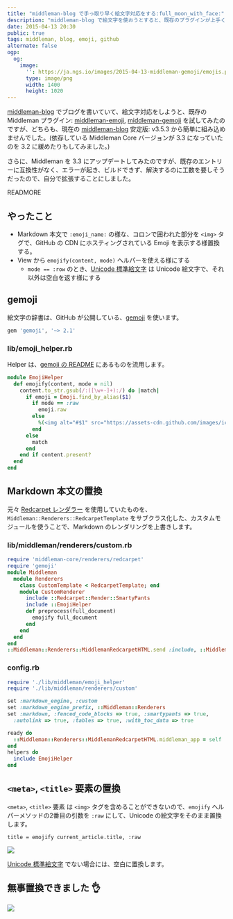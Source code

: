 ```yaml
---
title: "middleman-blog で手っ取り早く絵文字対応をする:full_moon_with_face:"
description: "middleman-blog で絵文字を使おうとすると、既存のプラグインが上手く組み込めなかったので、手っ取り早く、自分で拡張しました:hammer:"
date: 2015-04-13 20:30
public: true
tags: middleman, blog, emoji, github
alternate: false
ogp:
  og:
    image:
      '': https://ja.ngs.io/images/2015-04-13-middleman-gemoji/emojis.png
      type: image/png
      width: 1400
      height: 1020
---
```


[middleman-blog] でブログを書いていて、絵文字対応をしようと、既存の Middleman プラグイン: [middleman-emoji], [middleman-gemoji] を試してみたのですが、どちらも、現在の [middleman-blog] 安定版: v3.5.3 から簡単に組み込めませんでした。(依存している Middleman Core バージョンが 3.3 になっていたのを 3.2 に緩めたりもしてみました。)

さらに、Middleman を 3.3 にアップデートしてみたのですが、既存のエントリーに互換性がなく、エラーが起き、ビルドできず、解決するのに工数を要しそうだったので、自分で拡張することにしました。

READMORE

## やったこと

- Markdown 本文で `:emoji_name:` の様な、コロンで囲われた部分を `<img>` タグで、GitHub の CDN にホスティングされている Emoji を表示する様置換する。
- View から `emojify(content, mode)` ヘルパーを使える様にする
  - `mode == :row` のとき、[Unicode 標準絵文字] は Unicode 絵文字で、それ以外は空白を返す様にする

## gemoji

絵文字の辞書は、GitHub が公開している、[gemoji] を使います。

```rb
gem 'gemoji', '~> 2.1'
```

### lib/emoji_helper.rb

Helper は、[gemoji の README] にあるものを流用します。

```rb
module EmojiHelper
  def emojify(content, mode = nil)
    content.to_str.gsub(/:([\w+-]+):/) do |match|
      if emoji = Emoji.find_by_alias($1)
        if mode == :raw
          emoji.raw
        else
          %(<img alt="#$1" src="https://assets-cdn.github.com/images/icons/emoji/#{emoji.image_filename}?v5" style="width: 1em; vertical-align:middle" class="gemoji">)
        end
      else
        match
      end
    end if content.present?
  end
end
```

## Markdown 本文の置換

元々 [Redcarpet レンダラー] を使用していたものを、`Middleman::Renderers::RedcarpetTemplate` をサブクラス化した、カスタムモジュールを使うことで、Markdown のレンダリングを上書きします。

### lib/middleman/renderers/custom.rb

```rb
require 'middleman-core/renderers/redcarpet'
require 'gemoji'
module Middleman
  module Renderers
    class CustomTemplate < RedcarpetTemplate; end
    module CustomRenderer
      include ::Redcarpet::Render::SmartyPants
      include ::EmojiHelper
      def preprocess(full_document)
        emojify full_document
      end
    end
  end
end
::Middleman::Renderers::MiddlemanRedcarpetHTML.send :include, ::Middleman::Renderers::CustomRenderer
```

### config.rb

```rb
require './lib/middleman/emoji_helper'
require './lib/middleman/renderers/custom'

set :markdown_engine, :custom
set :markdown_engine_prefix, ::Middleman::Renderers
set :markdown, :fenced_code_blocks => true, :smartypants => true,
  :autolink => true, :tables => true, :with_toc_data => true

ready do
  ::Middleman::Renderers::MiddlemanRedcarpetHTML.middleman_app = self
end
helpers do
  include EmojiHelper
end
```

## `<meta>`, `<title>` 要素の置換

`<meta>`, `<title>` 要素 は `<img>` タグを含めることができないので、`emojify` ヘルパーメソッドの2番目の引数を `:raw` にして、Unicode の絵文字をそのまま置換します。

```slim
title = emojify current_article.title, :raw
```

![](2015-04-13-middleman-gemoji/unicode-replaced.png)

[Unicode 標準絵文字] でない場合には、空白に置換します。

## 無事置換できました :ok_hand:

![](2015-04-13-middleman-gemoji/emojis.png)

[middleman-blog]: https://github.com/middleman/middleman-blogA
[middleman-emoji]: https://github.com/stny/middleman-emoji
[middleman-gemoji]: https://github.com/yterajima/middleman-gemoji
[Unicode 標準絵文字]: http://ja.wikipedia.org/wiki/Unicode6.0%E3%81%AE%E6%90%BA%E5%B8%AF%E9%9B%BB%E8%A9%B1%E3%81%AE%E7%B5%B5%E6%96%87%E5%AD%97%E3%81%AE%E4%B8%80%E8%A6%A7
[gemoji]: https://github.com/github/gemoji
[gemoji の README]: https://github.com/github/gemoji#example-rails-helper
[Redcarpet レンダラー]: https://github.com/middleman/middleman/blob/v3-stable/middleman-core/lib/middleman-core/renderers/redcarpet.rb
